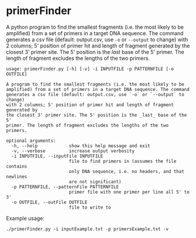 # primerFinder
A python program to find the smallest fragments (i.e. the most likely to be amplified) from a set of primers in a target DNA sequence. The command generates a csv file (default: output.csv, use `-o` or `--output` to change) with 2 columns; 5' position of primer hit and length of fragment generated by the closest 3' primer site. The 5' position is the *last* base of the 5' primer. The length of fragment excludes the lengths of the two primers.

```
usage: primerFinder.py [-h] [-v] -i INPUTFILE -p PATTERNFILE [-o OUTFILE]

A program to find the smallest fragments (i.e. the most likely to be
amplified) from a set of primers in a target DNA sequence. The command
generates a csv file (default: output.csv, use `-o` or `--output` to change)
with 2 columns; 5' position of primer hit and length of fragment generated by
the closest 3' primer site. The 5' position is the _last_ base of the 5'
primer. The length of fragment excludes the lengths of the two primers.

optional arguments:
  -h, --help            show this help message and exit
  -v, --verbose         increase output verbosity
  -i INPUTFILE, --inputFile INPUTFILE
                        file to find primers in (assumes the file contains
                        only DNA sequence, i.e. no headers, and that newlines
                        are not significant)
  -p PATTERNFILE, --patternFile PATTERNFILE
                        primer file with one primer per line all 5' to 3'
  -o OUTFILE, --outFile OUTFILE
                        file to write to
```

Example usage:
```
./primerFinder.py -i inputExample.txt -p primersExample.txt -v
```

